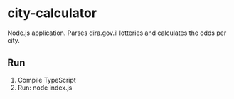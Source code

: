 # city-calculator
Node.js application. Parses dira.gov.il lotteries and calculates the odds per city.
## Run
1. Compile TypeScript
2. Run: node index.js
